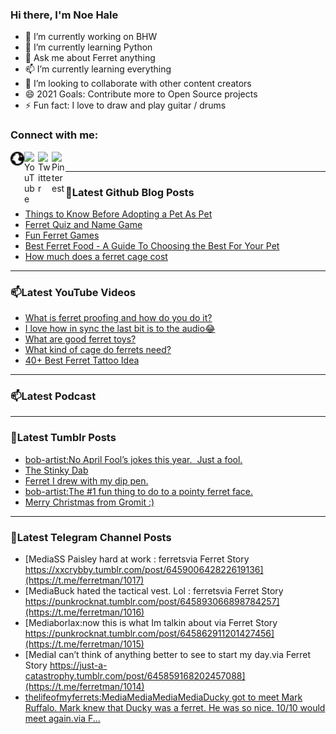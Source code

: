 ### Hi there, I'm Noe Hale

- 🔭 I’m currently working on BHW
- 🌱 I’m currently learning Python
- 💬 Ask me about Ferret anything
- 📫 I’m currently learning everything
- 🔭 I’m looking to collaborate with other content creators
- 😄 2021 Goals: Contribute more to Open Source projects
- ⚡ Fun fact: I love to draw and play guitar / drums

### Connect with me:

[<img align="left" alt="ferretvoice.com" width="22px" src="https://raw.githubusercontent.com/iconic/open-iconic/master/svg/globe.svg" />](https://ferretvoice.com)
[<img align="left" alt="YouTube" width="22px" src="https://cdn.jsdelivr.net/npm/simple-icons@v3/icons/youtube.svg" />](https://www.youtube.com/channel/UCk665XTfaMLVwFVWUmgnDiw)
[<img align="left" alt="Twitter" width="22px" src="https://cdn.jsdelivr.net/npm/simple-icons@v3/icons/twitter.svg" />](https://twitter.com/voiceferret)
[<img align="left" alt="Pinterest" width="22px" src="https://cdn.jsdelivr.net/npm/simple-icons@v3/icons/pinterest.svg" />](https://www.pinterest.com/voiceferret/)

<br />

---
### 🔭Latest Github Blog Posts
<!-- GITHUB:START -->
- [Things to Know Before Adopting a Pet As Pet](http://noehale.github.io/things-to-know-before-adopting-a-pet-as-pet/)
- [Ferret Quiz and Name Game](http://noehale.github.io/ferret-quiz/)
- [Fun Ferret Games](http://noehale.github.io/fun-ferret-games/)
- [Best Ferret Food - A Guide To Choosing the Best For Your Pet](http://noehale.github.io/best-ferret-food/)
- [How much does a ferret cage cost](http://noehale.github.io/how-much-does-a-ferret-cage-cost/)
<!-- GITHUB:END -->
---
### 📫Latest YouTube Videos

<!-- YOUTUBE:START -->
- [What is ferret proofing and how do you do it?](https://www.youtube.com/watch?v=81Syh_DJBQQ)
- [I love how in sync the last bit is to the audio😂](https://www.youtube.com/watch?v=WHBeGHwSlGY)
- [What are good ferret toys?](https://www.youtube.com/watch?v=tPxRilBzc0s)
- [What kind of cage do ferrets need?](https://www.youtube.com/watch?v=xzz6hC3sR5A)
- [40+ Best Ferret Tattoo Idea](https://www.youtube.com/watch?v=KIKqduR6Xcs)
<!-- YOUTUBE:END -->

---
### 📫Latest Podcast

<!-- PODCAST:START -->
<!-- PODCAST:END -->
---
### 📝Latest Tumblr Posts

<!-- TUMBLR:START -->
- [bob-artist:No April Fool’s jokes this year.  Just a fool.](https://come-forth-into-the-light.tumblr.com/post/645919549639753729)
- [The Stinky Dab](https://come-forth-into-the-light.tumblr.com/post/645896858113376258)
- [Ferret I drew with my dip pen.](https://come-forth-into-the-light.tumblr.com/post/645851585298235392)
- [bob-artist:The #1 fun thing to do to a pointy ferret face.](https://come-forth-into-the-light.tumblr.com/post/645828961850490880)
- [Merry Christmas from Gromit :)](https://come-forth-into-the-light.tumblr.com/post/645806284157992960)
<!-- TUMBLR:END -->
---
### 📝Latest Telegram Channel Posts

<!-- TELEGRAM:START -->
- [MediaSS Paisley hard at work : ferretsvia Ferret Story https://xxcrybby.tumblr.com/post/645900642822619136](https://t.me/ferretman/1017)
- [MediaBuck hated the tactical vest. Lol : ferretsvia Ferret Story https://punkrocknat.tumblr.com/post/645893066898784257](https://t.me/ferretman/1016)
- [Mediaborlax:now this is what Im talkin about via Ferret Story https://punkrocknat.tumblr.com/post/645862911201427456](https://t.me/ferretman/1015)
- [MediaI can’t think of anything better to see to start my day.via Ferret Story https://just-a-catastrophy.tumblr.com/post/645859168202457088](https://t.me/ferretman/1014)
- [thelifeofmyferrets:MediaMediaMediaMediaDucky got to meet Mark Ruffalo. Mark knew that Ducky was a ferret. He was so nice. 10/10 would meet again.via F...](https://t.me/ferretman/1013)
<!-- TELEGRAM:END -->
